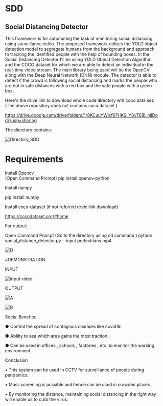 # SDD
## Social Distancing Detector   
This framework is for automating the task of monitoring social distancing using surveillance video. The proposed framework utilizes the YOLO object detection model to segregate humans from the background and approach to tracking the identified people with the help of bounding boxes. In the Social Distancing Detector I'll be using YOLO Object Detection Algorithm and the COCO dataset for which we are able to detect an individual in the real-time video stream. The main library being used will be the OpenCV along with the Deep Neural Network (DNN) module. The detector is able to detect if the crowd is following social distancing and marks the people who are not in safe distances with a red box and the safe people with a green box.



Here's the drive link to download whole code directory wth coco data set. (The above repository does not contains coco dataset.)   


https://drive.google.com/drive/folders/1r8KCuuYWixf07HKS_Y6vT6Bl_njlDoro?usp=sharing    

The directory contains:   

![Directory_SDD](https://user-images.githubusercontent.com/54326148/102059225-98e0bd00-3e16-11eb-96f9-b65a618b7e40.JPG)




 
 
# Requirements

Install Opencv       
(Open Command Prompt)
pip install opencv-python

Install numpy    

pip install numpy   

Install coco-dataset (if not referred drvie link download)      

https://cocodataset.org/#home    




For output:

Open Command Prompt 
(Go to the directory using cd command )
python social_distance_detector.py --input pedestrians.mp4



![D](https://user-images.githubusercontent.com/5432618/102059370-d5141d80-3e16-11eb-9590-ec58bd0a3d15.JPG)






#DEMONSTRATION
 
 
 INPUT
 
 ![input video](https://user-images.githubusercontent.com/54326148/102059643-2c19f280-3e17-11eb-8efc-3deb323b1792.JPG)   
  
  
  OUTPUT  
  
  ![A](https://user-images.githubusercontent.com/54326148/102059812-6be0da00-3e17-11eb-82e1-d82a9290e275.JPG)    
  
  
  ![B](https://user-images.githubusercontent.com/54326148/102059867-7e5b1380-3e17-11eb-8bbf-94d3a7e205e9.JPG)





Social Benefits:


●	Control the spread of contagious diseases like covid19. 

●	Ability to see which area gains the most traction .

●	Can be used in offices , schools , factories , etc. to monitor the working environment.


Conclusion


▪	This system can be used in CCTV for surveillance of people during pandemics. 

▪	Mass screening is possible and hence can be used in crowded places .

▪	By monitoring the distance, maintaining social distancing in the right way will enable us to curb the virus.

